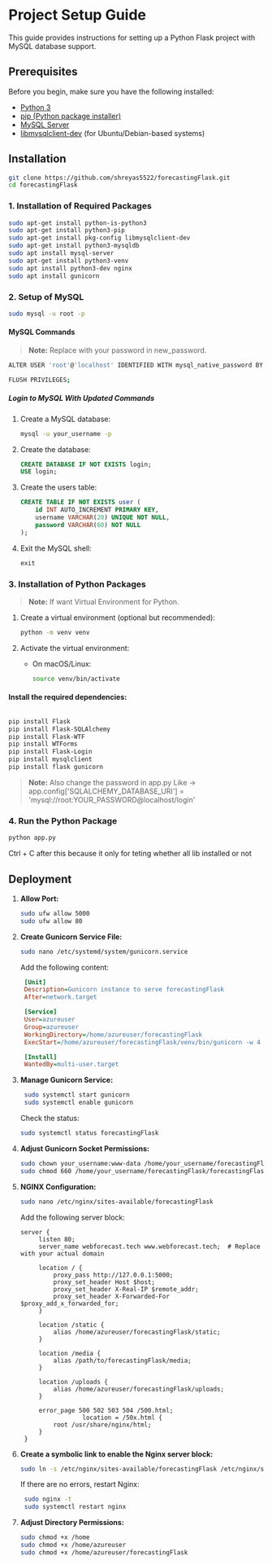 # Project Setup Guide

This guide provides instructions for setting up a Python Flask project with MySQL database support.

## Prerequisites

Before you begin, make sure you have the following installed:

- [Python 3](https://www.python.org/downloads/)
- [pip (Python package installer)](https://pip.pypa.io/en/stable/installation/)
- [MySQL Server](https://dev.mysql.com/downloads/mysql/)
- [libmysqlclient-dev](https://packages.ubuntu.com/search?keywords=libmysqlclient-dev) (for Ubuntu/Debian-based systems)

## Installation

```bash
git clone https://github.com/shreyas5522/forecastingFlask.git
cd forecastingFlask
```

### 1. Installation of Required Packages

```bash
sudo apt-get install python-is-python3
sudo apt-get install python3-pip
sudo apt-get install pkg-config libmysqlclient-dev
sudo apt-get install python3-mysqldb
sudo apt install mysql-server
sudo apt-get install python3-venv
sudo apt install python3-dev nginx
sudo apt install gunicorn
```
### 2. Setup of MySQL

```bash
sudo mysql -u root -p 
```
#### MySQL Commands
> **Note:**
> Replace with your password in new_password.
```bash
ALTER USER 'root'@'localhost' IDENTIFIED WITH mysql_native_password BY 'new_password';
```
```bash
FLUSH PRIVILEGES;
```
##### Login to MySQL With Updated Commands
1. Create a MySQL database:

    ```bash
    mysql -u your_username -p
    ```

2. Create the database:

    ```sql
    CREATE DATABASE IF NOT EXISTS login;
    USE login;
    ```

3. Create the users table:

    ```sql
    CREATE TABLE IF NOT EXISTS user (
        id INT AUTO_INCREMENT PRIMARY KEY,
        username VARCHAR(20) UNIQUE NOT NULL,
        password VARCHAR(60) NOT NULL
    );
    ```

4. Exit the MySQL shell:

    ```sql
    exit
    ```

### 3. Installation of Python Packages
> **Note:**
> If want Virtual Environment for Python.

1. Create a virtual environment (optional but recommended):

    ```bash
    python -m venv venv
    ```

2. Activate the virtual environment:

    - On macOS/Linux:

        ```bash
        source venv/bin/activate
        ```

#### Install the required dependencies:

```bash

pip install Flask
pip install Flask-SQLAlchemy
pip install Flask-WTF
pip install WTForms
pip install Flask-Login
pip install mysqlclient
pip install flask gunicorn

```

> **Note:**
> Also change the password in app.py Like -> app.config['SQLALCHEMY_DATABASE_URI'] = 'mysql://root:YOUR_PASSWORD@localhost/login'

### 4. Run the Python Package
```bash
python app.py
```
Ctrl + C after this because it only for teting whether all lib installed or not


## **Deployment**

1. **Allow Port:**
   ```bash
   sudo ufw allow 5000
   sudo ufw allow 80

   ```
2. **Create Gunicorn Service File:**
   ```bash
   sudo nano /etc/systemd/system/gunicorn.service
   ```
   Add the following content:
   ```ini
    [Unit]
    Description=Gunicorn instance to serve forecastingFlask
    After=network.target

    [Service]
    User=azureuser
    Group=azureuser
    WorkingDirectory=/home/azureuser/forecastingFlask
    ExecStart=/home/azureuser/forecastingFlask/venv/bin/gunicorn -w 4 -b 127.0.0.1:5000 app:app

    [Install]
    WantedBy=multi-user.target

   ```
3. **Manage Gunicorn Service:**
   ```bash
    sudo systemctl start gunicorn
    sudo systemctl enable gunicorn
   ```
   Check the status:
   ```bash
   sudo systemctl status forecastingFlask
   ```

4. **Adjust Gunicorn Socket Permissions:**
   ```bash
   sudo chown your_username:www-data /home/your_username/forecastingFlask/forecastingFlask.sock
   sudo chmod 660 /home/your_username/forecastingFlask/forecastingFlask.sock
   ```

5. **NGINX Configuration:**
   ```bash
   sudo nano /etc/nginx/sites-available/forecastingFlask
   ```
   Add the following server block:
   ```nginx
   server {
        listen 80;
        server_name webforecast.tech www.webforecast.tech;  # Replace with your actual domain

        location / {
            proxy_pass http://127.0.0.1:5000;
            proxy_set_header Host $host;
            proxy_set_header X-Real-IP $remote_addr;
            proxy_set_header X-Forwarded-For $proxy_add_x_forwarded_for;
        }

        location /static {
            alias /home/azureuser/forecastingFlask/static;
        }

        location /media {
            alias /path/to/forecastingFlask/media;
        }

        location /uploads {
            alias /home/azureuser/forecastingFlask/uploads;
        }

        error_page 500 502 503 504 /500.html;
                    location = /50x.html {
            root /usr/share/nginx/html;
        }
    }
   ```

6. **Create a symbolic link to enable the Nginx server block:**
   ```bash
   sudo ln -s /etc/nginx/sites-available/forecastingFlask /etc/nginx/sites-enabled
   ```
   If there are no errors, restart Nginx:
   ```bash
    sudo nginx -t
    sudo systemctl restart nginx
   ```

7.  **Adjust Directory Permissions:**
    ```bash
    sudo chmod +x /home
    sudo chmod +x /home/azureuser
    sudo chmod +x /home/azureuser/forecastingFlask
    ```
